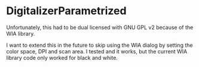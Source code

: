 # DigitalizerParametrized

Unfortunately, this had to be dual licensed with GNU GPL v2 because of the WIA library.

I want to extend this in the future to skip using the WIA dialog by setting the color space, DPI and scan area. I tested and it works, but the current WIA library code only worked for black and white.
